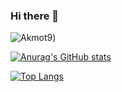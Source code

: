 ### Hi there 👋
![Akmot9](https://github.com/Akmot9/Akmot9/blob/main/Kids%20Virtual%20Store%20Banner.png))

[![Anurag's GitHub stats](https://github-readme-stats.vercel.app/api?username=Akmot9)](https://github.com/anuraghazra/github-readme-stats)

[![Top Langs](https://github-readme-stats.vercel.app/api/top-langs/?username=Akmot9)](https://github.com/anuraghazra/github-readme-stats)
